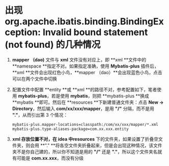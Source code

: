 # 出现 org.apache.ibatis.binding.BindingException: Invalid bound statement (not found) 的几种情况

1. **mapper （dao)** 文件与 **xml** 文件没有对应上，即 **xml **文件中的 **namespace **指定不对。如果指定准确，使用 **Mybatis-plus** 插件后，**xml **文件会出现红色小鸟，**mapper （dao）**会出现蓝色小鸟，点击可以在两个文件中切换

2. 配置文件中配置 **entity **或 **xml **的路径不对，参考配置如下，笔者使用 **mybatis-plus**，若是使用 **mybatis**，则把 **mybatis-plus **换成 **mybatis **即可。然后在 **resources **下新建普通文件夹：点击 **New -> Directory**，然后输入 **com/xx/xxx/mapper**，是用 **"/"** 分隔，而不是用 **"."**，从而引出第 3 个情况：

   ```properties
   mybatis-plus.mapper-locations=classpath:/com/xx/xxx/mapper/*.xml
   mybatis-plus.type-aliases-package=com.xx.xxx.entity
   ```

3. **xml **存放位置不对，在 **idea** 中**resources** 下的文件夹，如果设置了折叠空文件夹，则会用 **"." **将各空文件夹折叠起来，但是会出现这种情况，该文件夹不是你自己建的，所以你不知道是用的 **"/"** 还是 **"."**，所以这个文件夹名就有可能是  **com.xx.xxx**，而没有分级